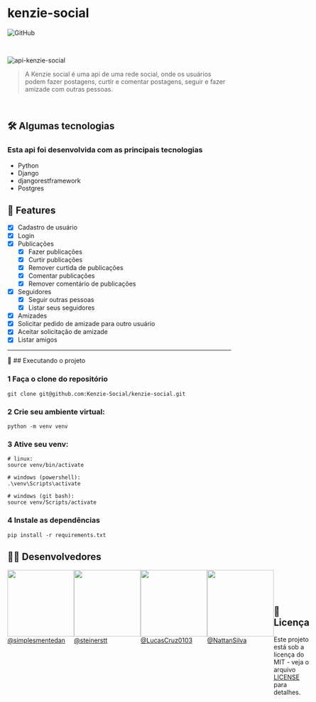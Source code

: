 # kenzie-social
![GitHub](https://img.shields.io/github/license/steinerstt/api-SBurguer?style=for-the-badge)

<br>

![api-kenzie-social](https://i.imgur.com/4prul9S.png)
> A Kenzie social é uma api de uma rede social, onde os usuários podem fazer postagens, curtir e comentar postagens, seguir e fazer amizade com outras pessoas.

<br>

## 🛠️ Algumas tecnologias

### Esta api foi desenvolvida com as principais tecnologias

- Python
- Django
- djangorestframework
- Postgres

## 📌 Features

- [x] Cadastro de usuário
- [x] Login
- [x] Publicações
  - [x] Fazer publicações
  - [x] Curtir publicações
  - [x] Remover curtida de publicações
  - [x] Comentar publicações
  - [x] Remover comentário de publicações
- [x] Seguidores
  - [x] Seguir outras pessoas
  - [x] Listar seus seguidores
 - [x] Amizades
  - [x] Solicitar pedido de amizade para outro usuário
  - [x] Aceitar solicitação de amizade
  - [x] Listar amigos
 
---


🚀 ## Executando o projeto
### 1 Faça o clone do repositório
````shelll
git clone git@github.com:Kenzie-Social/kenzie-social.git
````

### 2 Crie seu ambiente virtual:

```shell
python -m venv venv
```

### 3 Ative seu venv:

```shell
# linux:
source venv/bin/activate

# windows (powershell):
.\venv\Scripts\activate

# windows (git bash):
source venv/Scripts/activate
```

### 4 Instale as dependências
````shell
pip install -r requirements.txt
````




## 🧑‍💻 Desenvolvedores
<div style="display:flex;">  
  <div>
    <img src="https://avatars.githubusercontent.com/u/63411314?v=4" width="150" height="150" />
    <br>
    <a href="https://github.com/simplesmentedan">@simplesmentedan</a>
  </div>
  
  <div>
    <img src="https://avatars.githubusercontent.com/u/106714068?v=4" width="150" height="150" />
    <br>
    <a href="github.com/steinerstt">@steinerstt</a>
  </div>
  
  <div>
    <img src="https://avatars.githubusercontent.com/u/106749482?v=4" width="150" height="150" />
    <br>
    <a href="https://github.com/LucasCruz0103n">@LucasCruz0103</a>
  </div>
  
  <div>
    <img src="https://avatars.githubusercontent.com/u/103470844?v=4" width="150" height="150" />
    <br>
    <a href="https://github.com/NattanSilva">@NattanSilva</a>
  </div>
<div>



<br>
<br>
<br>

## 📄 Licença

Este projeto está sob a licença do MIT - veja o arquivo [LICENSE](https://github.com/Kenzie-Social/kenzie-social/blob/main/LICENSE) para detalhes.